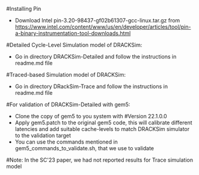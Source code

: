 #Installing Pin
* Download Intel pin-3.20-98437-gf02b61307-gcc-linux.tar.gz from https://www.intel.com/content/www/us/en/developer/articles/tool/pin-a-binary-instrumentation-tool-downloads.html

#Detailed Cycle-Level Simulation model of DRACKSim:
* Go in directory DRACKSim-Detailed and follow the instructions in readme.md file
	
#Traced-based Simulation model of DRACKSim:
* Go in directory DRackSim-Trace and follow the instructions in readme.md file


#For validation of DRACKSim-Detailed with gem5:
* Clone the copy of gem5 to you system with #Version 22.1.0.0 
* Apply gem5.patch to the original gem5 code, this will calibrate different latencies and add suitable cache-levels to match DRACKSim simulator to the validation target
* You can use the commands mentioned in gem5_commands_to_validate.sh, that we use to validate


#Note: In the SC'23 paper, we had not reported results for Trace simulation model
